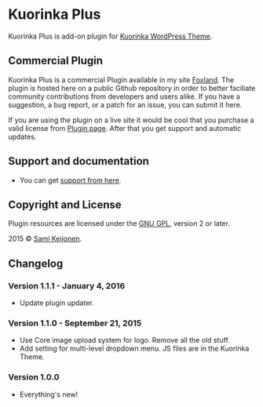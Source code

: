 # Kuorinka Plus

Kuorinka Plus is add-on plugin for [Kuorinka WordPress Theme](https://wordpress.org/themes/kuorinka/).

## Commercial Plugin

Kuorinka Plus is a commercial Plugin available in my site [Foxland](https://foxland.fi/downloads/kuorinka/). The plugin is hosted here
on a public Github repository in order to better faciliate community contributions from developers and users alike.
If you have a suggestion, a bug report, or a patch for an issue, you can submit it here.

If you are using the plugin on a live site it would be cool that you purchase a valid license from [Plugin page](https://foxland.fi/downloads/kuorinka/).
After that you get support and automatic updates.

## Support and documentation

* You can get [support from here](https://foxland.fi/board/topics).

## Copyright and License

Plugin resources are licensed under the [GNU GPL](http://www.gnu.org/licenses/old-licenses/gpl-2.0.html), version 2 or later.

2015 &copy; [Sami Keijonen](https://foxland.fi).

## Changelog

### Version 1.1.1 - January 4, 2016

* Update plugin updater.

### Version 1.1.0 - September 21, 2015

* Use Core image upload system for logo. Remove all the old stuff.
* Add setting for multi-level dropdown menu. JS files are in the Kuorinka Theme.

### Version 1.0.0

* Everything's new!